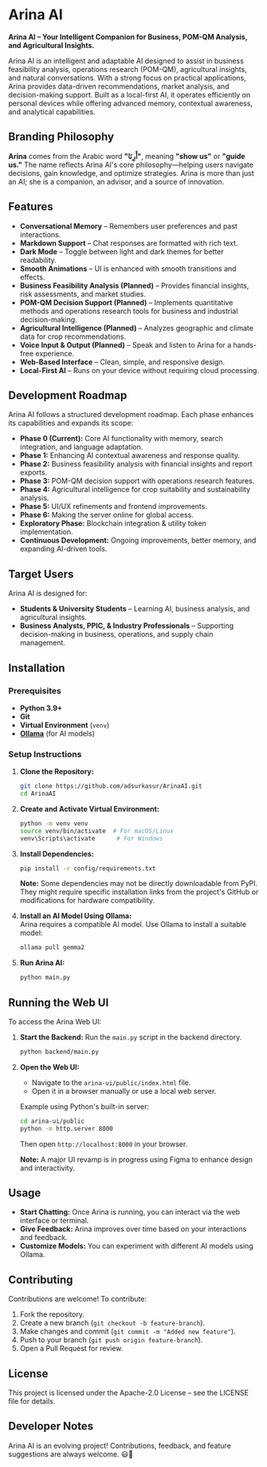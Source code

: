 # Arina AI

**Arina AI – Your Intelligent Companion for Business, POM-QM Analysis, and Agricultural Insights.**

Arina AI is an intelligent and adaptable AI designed to assist in business feasibility analysis, operations research (POM-QM), agricultural insights, and natural conversations. With a strong focus on practical applications, Arina provides data-driven recommendations, market analysis, and decision-making support. Built as a local-first AI, it operates efficiently on personal devices while offering advanced memory, contextual awareness, and analytical capabilities.

## Branding Philosophy

**Arina** comes from the Arabic word **"أَرِنَا"**, meaning **"show us"** or **"guide us."** The name reflects Arina AI's core philosophy—helping users navigate decisions, gain knowledge, and optimize strategies. Arina is more than just an AI; she is a companion, an advisor, and a source of innovation.

## Features

- **Conversational Memory** – Remembers user preferences and past interactions.
- **Markdown Support** – Chat responses are formatted with rich text.
- **Dark Mode** – Toggle between light and dark themes for better readability.
- **Smooth Animations** – UI is enhanced with smooth transitions and effects.
- **Business Feasibility Analysis (Planned)** – Provides financial insights, risk assessments, and market studies.
- **POM-QM Decision Support (Planned)** – Implements quantitative methods and operations research tools for business and industrial decision-making.
- **Agricultural Intelligence (Planned)** – Analyzes geographic and climate data for crop recommendations.
- **Voice Input & Output (Planned)** – Speak and listen to Arina for a hands-free experience.
- **Web-Based Interface** – Clean, simple, and responsive design.
- **Local-First AI** – Runs on your device without requiring cloud processing.

## Development Roadmap

Arina AI follows a structured development roadmap. Each phase enhances its capabilities and expands its scope:

- **Phase 0 (Current):** Core AI functionality with memory, search integration, and language adaptation.
- **Phase 1:** Enhancing AI contextual awareness and response quality.
- **Phase 2:** Business feasibility analysis with financial insights and report exports.
- **Phase 3:** POM-QM decision support with operations research features.
- **Phase 4:** Agricultural intelligence for crop suitability and sustainability analysis.
- **Phase 5:** UI/UX refinements and frontend improvements.
- **Phase 6:** Making the server online for global access.
- **Exploratory Phase:** Blockchain integration & utility token implementation.
- **Continuous Development:** Ongoing improvements, better memory, and expanding AI-driven tools.

## Target Users

Arina AI is designed for:
- **Students & University Students** – Learning AI, business analysis, and agricultural insights.
- **Business Analysts, PPIC, & Industry Professionals** – Supporting decision-making in business, operations, and supply chain management.

## Installation

### Prerequisites

- **Python 3.9+**
- **Git**
- **Virtual Environment** (`venv`)
- **[Ollama](https://github.com/ollama/ollama)** (for AI models)

### Setup Instructions

1. **Clone the Repository:**

   ```sh
   git clone https://github.com/adsurkasur/ArinaAI.git
   cd ArinaAI
   ```

2. **Create and Activate Virtual Environment:**

   ```sh
   python -m venv venv
   source venv/bin/activate  # For macOS/Linux
   venv\Scripts\activate      # For Windows
   ```

3. **Install Dependencies:**

   ```sh
   pip install -r config/requirements.txt
   ```

   **Note:** Some dependencies may not be directly downloadable from PyPI. They might require specific installation links from the project's GitHub or modifications for hardware compatibility.

4. **Install an AI Model Using Ollama:**  
   Arina requires a compatible AI model. Use Ollama to install a suitable model:

   ```sh
   ollama pull gemma2
   ```

5. **Run Arina AI:**

   ```sh
   python main.py
   ```

## Running the Web UI

To access the Arina Web UI:

1. **Start the Backend:** Run the `main.py` script in the backend directory.

   ```sh
   python backend/main.py
   ```

2. **Open the Web UI:**

   - Navigate to the `arina-ui/public/index.html` file.
   - Open it in a browser manually or use a local web server.

   Example using Python's built-in server:

   ```sh
   cd arina-ui/public
   python -m http.server 8000
   ```

   Then open `http://localhost:8000` in your browser.

   **Note:** A major UI revamp is in progress using Figma to enhance design and interactivity.

## Usage

- **Start Chatting:** Once Arina is running, you can interact via the web interface or terminal.
- **Give Feedback:** Arina improves over time based on your interactions and feedback.
- **Customize Models:** You can experiment with different AI models using Ollama.

## Contributing

Contributions are welcome! To contribute:

1. Fork the repository.
2. Create a new branch (`git checkout -b feature-branch`).
3. Make changes and commit (`git commit -m "Added new feature"`).
4. Push to your branch (`git push origin feature-branch`).
5. Open a Pull Request for review.

## License

This project is licensed under the Apache-2.0 License – see the LICENSE file for details.

## Developer Notes

Arina AI is an evolving project! Contributions, feedback, and feature suggestions are always welcome. 😃🚀
